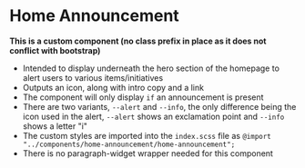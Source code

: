 # Home Announcement

**This is a custom component (no class prefix in place as it does not conflict with bootstrap)**

- Intended to display underneath the hero section of the homepage to alert users to various items/initiatives
- Outputs an icon, along with intro copy and a link
- The component will only display `if` an announcement is present
- There are two variants, `--alert` and `--info`, the only difference being the icon used in the alert, `--alert` shows an exclamation point and `--info` shows a letter "i"
- The custom styles are imported into the `index.scss` file as `@import "../components/home-announcement/home-announcement";`
- There is no paragraph-widget wrapper needed for this component

